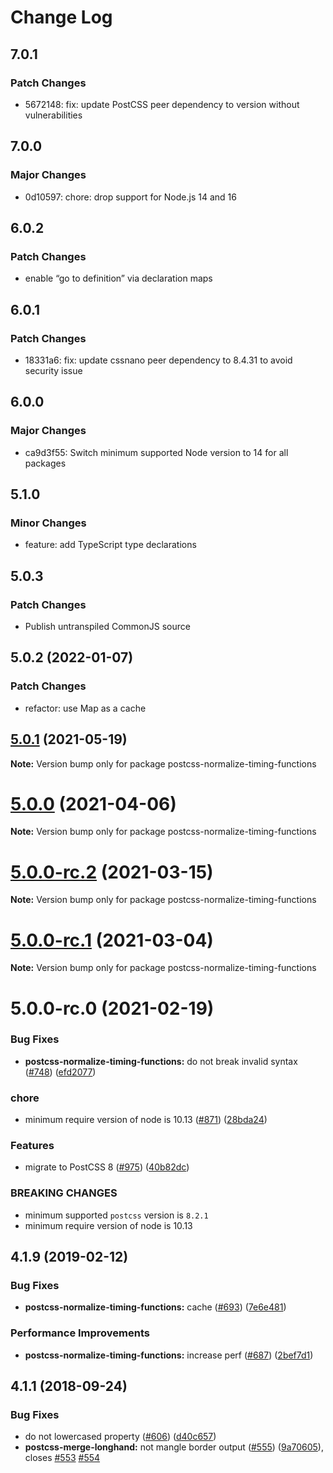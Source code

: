 # Change Log

## 7.0.1

### Patch Changes

- 5672148: fix: update PostCSS peer dependency to version without vulnerabilities

## 7.0.0

### Major Changes

- 0d10597: chore: drop support for Node.js 14 and 16

## 6.0.2

### Patch Changes

- enable “go to definition” via declaration maps

## 6.0.1

### Patch Changes

- 18331a6: fix: update cssnano peer dependency to 8.4.31 to avoid security issue

## 6.0.0

### Major Changes

- ca9d3f55: Switch minimum supported Node version to 14 for all packages

## 5.1.0

### Minor Changes

- feature: add TypeScript type declarations

## 5.0.3

### Patch Changes

- Publish untranspiled CommonJS source

## 5.0.2 (2022-01-07)

### Patch Changes

- refactor: use Map as a cache

## [5.0.1](https://github.com/cssnano/cssnano/compare/postcss-normalize-timing-functions@5.0.0...postcss-normalize-timing-functions@5.0.1) (2021-05-19)

**Note:** Version bump only for package postcss-normalize-timing-functions

# [5.0.0](https://github.com/cssnano/cssnano/compare/postcss-normalize-timing-functions@5.0.0-rc.2...postcss-normalize-timing-functions@5.0.0) (2021-04-06)

**Note:** Version bump only for package postcss-normalize-timing-functions

# [5.0.0-rc.2](https://github.com/cssnano/cssnano/compare/postcss-normalize-timing-functions@5.0.0-rc.1...postcss-normalize-timing-functions@5.0.0-rc.2) (2021-03-15)

**Note:** Version bump only for package postcss-normalize-timing-functions

# [5.0.0-rc.1](https://github.com/cssnano/cssnano/compare/postcss-normalize-timing-functions@5.0.0-rc.0...postcss-normalize-timing-functions@5.0.0-rc.1) (2021-03-04)

**Note:** Version bump only for package postcss-normalize-timing-functions

# 5.0.0-rc.0 (2021-02-19)

### Bug Fixes

- **postcss-normalize-timing-functions:** do not break invalid syntax ([#748](https://github.com/cssnano/cssnano/issues/748)) ([efd2077](https://github.com/cssnano/cssnano/commit/efd20775be85f9845cb343c69b5dc1bb25672a42))

### chore

- minimum require version of node is 10.13 ([#871](https://github.com/cssnano/cssnano/issues/871)) ([28bda24](https://github.com/cssnano/cssnano/commit/28bda243e32ce3ba89b3c358a5f78727b3732f11))

### Features

- migrate to PostCSS 8 ([#975](https://github.com/cssnano/cssnano/issues/975)) ([40b82dc](https://github.com/cssnano/cssnano/commit/40b82dca7f53ac02cd4fe62846dec79b898ccb49))

### BREAKING CHANGES

- minimum supported `postcss` version is `8.2.1`
- minimum require version of node is 10.13

## 4.1.9 (2019-02-12)

### Bug Fixes

- **postcss-normalize-timing-functions:** cache ([#693](https://github.com/cssnano/cssnano/issues/693)) ([7e6e481](https://github.com/cssnano/cssnano/commit/7e6e481244964bf77a1085d8db3f516597b264e9))

### Performance Improvements

- **postcss-normalize-timing-functions:** increase perf ([#687](https://github.com/cssnano/cssnano/issues/687)) ([2bef7d1](https://github.com/cssnano/cssnano/commit/2bef7d1f4f9f6dc33d0a4fb120926a85b08403e7))

## 4.1.1 (2018-09-24)

### Bug Fixes

- do not lowercased property ([#606](https://github.com/cssnano/cssnano/issues/606)) ([d40c657](https://github.com/cssnano/cssnano/commit/d40c6577f1d942d00aade671f5e7ab422870c517))
- **postcss-merge-longhand:** not mangle border output ([#555](https://github.com/cssnano/cssnano/issues/555)) ([9a70605](https://github.com/cssnano/cssnano/commit/9a706050b621e7795a9bf74eb7110b5c81804ffe)), closes [#553](https://github.com/cssnano/cssnano/issues/553) [#554](https://github.com/cssnano/cssnano/issues/554)
